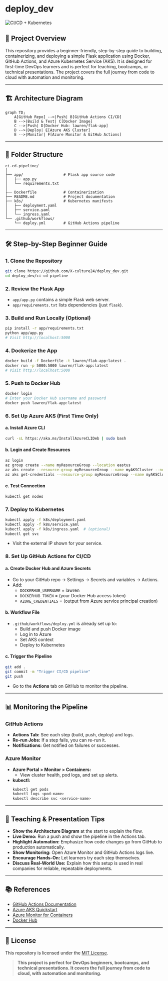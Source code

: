 # deploy_dev

![CI/CD + Kubernetes](https://raw.githubusercontent.com/X-culture24/deploy_dev/main/assets/cicd-k8s-diagram.png)

## 🚀 Project Overview

This repository provides a beginner-friendly, step-by-step guide to building, containerizing, and deploying a simple Flask application using Docker, GitHub Actions, and Azure Kubernetes Service (AKS). It is designed for first-time DevOps learners and is perfect for teaching, bootcamps, or technical presentations. The project covers the full journey from code to cloud with automation and monitoring.

---

## 🏗️ Architecture Diagram

```mermaid
graph TD;
    A[GitHub Repo] -->|Push| B[GitHub Actions CI/CD]
    B -->|Build & Test| C[Docker Image]
    C -->|Push| D[Docker Hub: lawren/flak-app]
    D -->|Deploy| E[Azure AKS Cluster]
    E -->|Monitor| F[Azure Monitor & GitHub Actions]
```

---

## 📁 Folder Structure

```
ci-cd-pipeline/
│
├── app/                  # Flask app source code
│   ├── app.py
│   └── requirements.txt
│
├── Dockerfile            # Containerization
├── README.md             # Project documentation
├── k8s/                  # Kubernetes manifests
│   ├── deployment.yaml
│   ├── service.yaml
│   └── ingress.yaml
└── .github/workflows/
    └── deploy.yml        # GitHub Actions pipeline
```

---

## 🛠️ Step-by-Step Beginner Guide

### 1. Clone the Repository

```bash
git clone https://github.com/X-culture24/deploy_dev.git
cd deploy_dev/ci-cd-pipeline
```

### 2. Review the Flask App

- `app/app.py` contains a simple Flask web server.
- `app/requirements.txt` lists dependencies (just `flask`).

### 3. Build and Run Locally (Optional)

```bash
pip install -r app/requirements.txt
python app/app.py
# Visit http://localhost:5000
```

### 4. Dockerize the App

```bash
docker build -f Dockerfile -t lawren/flak-app:latest .
docker run -p 5000:5000 lawren/flak-app:latest
# Visit http://localhost:5000
```

### 5. Push to Docker Hub

```bash
docker login
# Enter your Docker Hub username and password
docker push lawren/flak-app:latest
```

### 6. Set Up Azure AKS (First Time Only)

#### a. Install Azure CLI

```bash
curl -sL https://aka.ms/InstallAzureCLIDeb | sudo bash
```

#### b. Login and Create Resources

```bash
az login
az group create --name myResourceGroup --location eastus
az aks create --resource-group myResourceGroup --name myAKSCluster --node-count 1 --enable-addons monitoring --generate-ssh-keys
az aks get-credentials --resource-group myResourceGroup --name myAKSCluster
```

#### c. Test Connection

```bash
kubectl get nodes
```

### 7. Deploy to Kubernetes

```bash
kubectl apply -f k8s/deployment.yaml
kubectl apply -f k8s/service.yaml
kubectl apply -f k8s/ingress.yaml  # (optional)
kubectl get svc
```
- Visit the external IP shown for your service.

### 8. Set Up GitHub Actions for CI/CD

#### a. Create Docker Hub and Azure Secrets

- Go to your GitHub repo → Settings → Secrets and variables → Actions.
- Add:
  - `DOCKERHUB_USERNAME` = lawren
  - `DOCKERHUB_TOKEN` = (your Docker Hub access token)
  - `AZURE_CREDENTIALS` = (output from Azure service principal creation)

#### b. Workflow File

- `.github/workflows/deploy.yml` is already set up to:
  - Build and push Docker image
  - Log in to Azure
  - Set AKS context
  - Deploy to Kubernetes

#### c. Trigger the Pipeline

```bash
git add .
git commit -m "Trigger CI/CD pipeline"
git push
```
- Go to the **Actions** tab on GitHub to monitor the pipeline.

---

## 📊 Monitoring the Pipeline

### GitHub Actions

- **Actions Tab:** See each step (build, push, deploy) and logs.
- **Re-run Jobs:** If a step fails, you can re-run it.
- **Notifications:** Get notified on failures or successes.

### Azure Monitor

- **Azure Portal > Monitor > Containers:**
  - View cluster health, pod logs, and set up alerts.
- **kubectl:**
  ```bash
  kubectl get pods
  kubectl logs <pod-name>
  kubectl describe svc <service-name>
  ```

---

## 🎤 Teaching & Presentation Tips

- **Show the Architecture Diagram** at the start to explain the flow.
- **Live Demo:** Run a push and show the pipeline in the Actions tab.
- **Highlight Automation:** Emphasize how code changes go from GitHub to production automatically.
- **Show Monitoring:** Open Azure Monitor and GitHub Actions logs live.
- **Encourage Hands-On:** Let learners try each step themselves.
- **Discuss Real-World Use:** Explain how this setup is used in real companies for reliable, repeatable deployments.

---

## 📚 References

- [GitHub Actions Documentation](https://docs.github.com/en/actions)
- [Azure AKS Quickstart](https://learn.microsoft.com/en-us/azure/aks/kubernetes-walkthrough-portal)
- [Azure Monitor for Containers](https://learn.microsoft.com/en-us/azure/azure-monitor/containers/container-insights-overview)
- [Docker Hub](https://hub.docker.com/)

---

## 📝 License

This repository is licensed under the [MIT License](LICENSE).

> **This project is perfect for DevOps beginners, bootcamps, and technical presentations. It covers the full journey from code to cloud, with automation and monitoring.**

